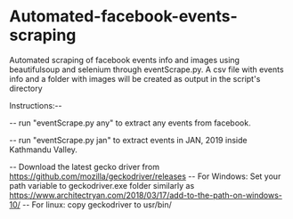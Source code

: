 # Automated-facebook-events-scraping
Automated scraping of facebook events info and images using beautifulsoup and selenium through eventScrape.py. A csv file with events info and a folder with images will be created as output in the script's directory

Instructions:--

-- run "eventScrape.py any" to extract any events from facebook.

-- run "eventScrape.py jan" to extract events in JAN, 2019 inside Kathmandu Valley.

-- Download the latest gecko driver from https://github.com/mozilla/geckodriver/releases
-- For Windows: Set your path variable to geckodriver.exe folder similarly as https://www.architectryan.com/2018/03/17/add-to-the-path-on-windows-10/
-- For linux: copy geckodriver to usr/bin/
